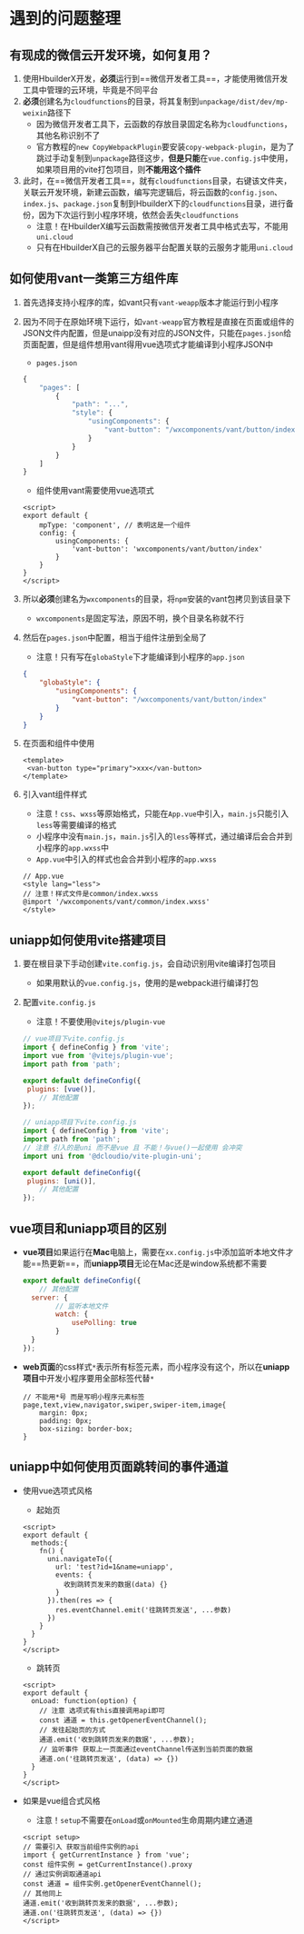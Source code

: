 # 遇到的问题整理

## 有现成的微信云开发环境，如何复用？

1. 使用HbuilderX开发，**必须**运行到==微信开发者工具==，才能使用微信开发工具中管理的云环境，毕竟是不同平台
2. **必须**创建名为`cloudfunctions`的目录，将其复制到`unpackage/dist/dev/mp-weixin`路径下
   - 因为微信开发者工具下，云函数的存放目录固定名称为`cloudfunctions`，其他名称识别不了
   - 官方教程的`new CopyWebpackPlugin`要安装`copy-webpack-plugin`，是为了跳过手动复制到`unpackage`路径这步，**但是只能**在`vue.config.js`中使用，如果项目用的vite打包项目，则**不能用这个插件**
3. 此时，在==微信开发者工具==，就有`cloudfunctions`目录，右键该文件夹，关联云开发环境，新建云函数，编写完逻辑后，将云函数的`config.json`、`index.js`、`package.json`复制到HbuilderX下的`cloudfunctions`目录，进行备份，因为下次运行到小程序环境，依然会丢失`cloudfunctions`
   - 注意！在HbuilderX编写云函数需按微信开发者工具中格式去写，不能用`uni.cloud`
   - 只有在HbuilderX自己的云服务器平台配置关联的云服务才能用`uni.cloud`

## 如何使用vant一类第三方组件库

1. 首先选择支持小程序的库，如vant只有`vant-weapp`版本才能运行到小程序

2. 因为不同于在原始环境下运行，如`vant-weapp`官方教程是直接在页面或组件的JSON文件内配置，但是unaipp没有对应的JSON文件，只能在`pages.json`给页面配置，但是组件想用vant得用vue选项式才能编译到小程序JSON中

   - `pages.json`

   ```js
   {
       "pages": [
           {
               "path": "...",
               "style": {
                   "usingComponents": {
                       "vant-button": "/wxcomponents/vant/button/index"
                   }
               }
           }
       ]
   }
   ```

   - 组件使用vant需要使用vue选项式

   ```vue
   <script>
   export default {
       mpType: 'component', // 表明这是一个组件
       config: {
           usingComponents: {
               'vant-button': 'wxcomponents/vant/button/index'
           }
       }
   }
   </script>
   ```

3. 所以**必须**创建名为`wxcomponents`的目录，将`npm`安装的vant包拷贝到该目录下

   - `wxcomponents`是固定写法，原因不明，换个目录名称就不行

4. 然后在`pages.json`中配置，相当于组件注册到全局了

   - 注意！只有写在`globaStyle`下才能编译到小程序的`app.json`

   ```json
   {
       "globaStyle": {
           "usingComponents": {
               "vant-button": "/wxcomponents/vant/button/index"
           }
       }
   }
   ```

5. 在页面和组件中使用

   ```vue
   <template>
   	<van-button type="primary">xxx</van-button>
   </template>
   ```

6. 引入vant组件样式

   - 注意！`css`、`wxss`等原始格式，只能在`App.vue`中引入，`main.js`只能引入`less`等需要编译的格式
   - 小程序中没有`main.js`，`main.js`引入的`less`等样式，通过编译后会合并到小程序的`app.wxss`中
   - `App.vue`中引入的样式也会合并到小程序的`app.wxss`

   ```vue
   // App.vue
   <style lang="less">
   // 注意！样式文件是common/index.wxss
   @import '/wxcomponents/vant/common/index.wxss'
   </style>
   ```

## uniapp如何使用vite搭建项目

1. 要在根目录下手动创建`vite.config.js`，会自动识别用vite编译打包项目

   - 如果用默认的`vue.config.js`，使用的是webpack进行编译打包

2. 配置`vite.config.js`

   - 注意！不要使用`@vitejs/plugin-vue`

   ```js
   // vue项目下vite.config.js
   import { defineConfig } from 'vite';
   import vue from '@vitejs/plugin-vue';
   import path from 'path';
   
   export default defineConfig({
   	plugins: [vue()],
       // 其他配置
   });
   
   // uniapp项目下vite.config.js
   import { defineConfig } from 'vite';
   import path from 'path';
   // 注意 引入的是uni 而不是vue 且 不能！与vue()一起使用 会冲突
   import uni from '@dcloudio/vite-plugin-uni';
   
   export default defineConfig({
   	plugins: [uni()],
       // 其他配置
   });
   ```

## vue项目和uniapp项目的区别

- **vue项目**如果运行在**Mac**电脑上，需要在`xx.config.js`中添加监听本地文件才能==热更新==，而**uniapp项目**无论在Mac还是window系统都不需要

  ```js
  export default defineConfig({
      // 其他配置
  	server: {
          // 监听本地文件
          watch: {
              usePolling: true
          }
  	}
  });
  ```

- **web页面**的css样式`*`表示所有标签元素，而小程序没有这个，所以在**uniapp项目**中开发小程序要用全部标签代替`*`

  ```less
  // 不能用*号 而是写明小程序元素标签
  page,text,view,navigator,swiper,swiper-item,image{
      margin: 0px;
      padding: 0px;
      box-sizing: border-box;
  }
  ```

## uniapp中如何使用页面跳转间的事件通道

- 使用vue选项式风格

  - 起始页

  ```vue
  <script>
  export default {
    methods:{
      fn() {
        uni.navigateTo({
          url: 'test?id=1&name=uniapp',
          events: {
            收到跳转页发来的数据(data) {}
          }
        }).then(res => {
          res.eventChannel.emit('往跳转页发送', ...参数)
        })
      }
    }
  }
  </script>
  ```

  - 跳转页

  ```vue
  <script>
  export default {
    onLoad: function(option) {
      // 注意 选项式有this直接调用api即可
      const 通道 = this.getOpenerEventChannel();
      // 发往起始页的方式
      通道.emit('收到跳转页发来的数据', ...参数);
      // 监听事件 获取上一页面通过eventChannel传送到当前页面的数据
      通道.on('往跳转页发送', (data) => {})
    }
  }
  </script>
  ```

- 如果是vue组合式风格

  - 注意！`setup`不需要在`onLoad`或`onMounted`生命周期内建立通道

  ```vue
  <script setup>
  // 需要引入 获取当前组件实例的api
  import { getCurrentInstance } from 'vue';
  const 组件实例 = getCurrentInstance().proxy
  // 通过实例调取通道api
  const 通道 = 组件实例.getOpenerEventChannel();
  // 其他同上
  通道.emit('收到跳转页发来的数据', ...参数);
  通道.on('往跳转页发送', (data) => {})
  </script>
  ```
